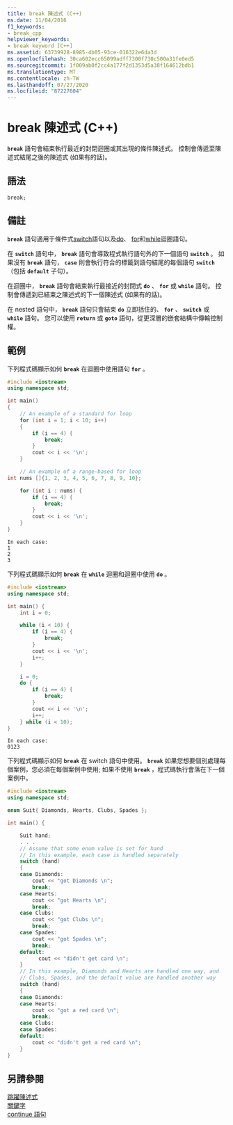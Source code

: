 ```yaml
---
title: break 陳述式 (C++)
ms.date: 11/04/2016
f1_keywords:
- break_cpp
helpviewer_keywords:
- break keyword [C++]
ms.assetid: 63739928-8985-4b05-93ce-016322e6da3d
ms.openlocfilehash: 30ca602ecc65099adff7300f730c500a31fe0ed5
ms.sourcegitcommit: 1f009ab0f2cc4a177f2d1353d5a38f164612bdb1
ms.translationtype: MT
ms.contentlocale: zh-TW
ms.lasthandoff: 07/27/2020
ms.locfileid: "87227604"
---
```

# <a name="break-statement-c"></a>break 陳述式 (C++)

**`break`** 語句會結束執行最近的封閉迴圈或其出現的條件陳述式。 控制會傳遞至陳述式結尾之後的陳述式 (如果有的話)。

## <a name="syntax"></a>語法

```
break;
```

## <a name="remarks"></a>備註

**`break`** 語句適用于條件式[switch](../cpp/switch-statement-cpp.md)語句以及[do](../cpp/do-while-statement-cpp.md)、 [for](../cpp/for-statement-cpp.md)和[while](../cpp/while-statement-cpp.md)迴圈語句。

在 **`switch`** 語句中， **`break`** 語句會導致程式執行語句外的下一個語句 **`switch`** 。 如果沒有 **`break`** 語句， **`case`** 則會執行符合的標籤到語句結尾的每個語句 **`switch`** （包括 **`default`** 子句）。

在迴圈中， **`break`** 語句會結束執行最接近的封閉式 **`do`** 、 **`for`** 或 **`while`** 語句。 控制會傳遞到已結束之陳述式的下一個陳述式 (如果有的話)。

在 nested 語句中， **`break`** 語句只會結束 **`do`** 立即括住的、 **`for`** 、 **`switch`** 或 **`while`** 語句。 您可以使用 **`return`** 或 **`goto`** 語句，從更深層的嵌套結構中傳輸控制權。

## <a name="example"></a>範例

下列程式碼顯示如何 **`break`** 在迴圈中使用語句 **`for`** 。

```cpp
#include <iostream>
using namespace std;

int main()
{
    // An example of a standard for loop
    for (int i = 1; i < 10; i++)
    {
        if (i == 4) {
            break;
        }
        cout << i << '\n';
    }

    // An example of a range-based for loop
int nums []{1, 2, 3, 4, 5, 6, 7, 8, 9, 10};

    for (int i : nums) {
        if (i == 4) {
            break;
        }
        cout << i << '\n';
    }
}
```

```Output
In each case:
1
2
3
```

下列程式碼顯示如何 **`break`** 在 **`while`** 迴圈和迴圈中使用 **`do`** 。

```cpp
#include <iostream>
using namespace std;

int main() {
    int i = 0;

    while (i < 10) {
        if (i == 4) {
            break;
        }
        cout << i << '\n';
        i++;
    }

    i = 0;
    do {
        if (i == 4) {
            break;
        }
        cout << i << '\n';
        i++;
    } while (i < 10);
}
```

```Output
In each case:
0123
```

下列程式碼顯示如何 **`break`** 在 switch 語句中使用。 **`break`** 如果您想要個別處理每個案例，您必須在每個案例中使用; 如果不使用 **`break`** ，程式碼執行會落在下一個案例中。

```cpp
#include <iostream>
using namespace std;

enum Suit{ Diamonds, Hearts, Clubs, Spades };

int main() {

    Suit hand;
    . . .
    // Assume that some enum value is set for hand
    // In this example, each case is handled separately
    switch (hand)
    {
    case Diamonds:
        cout << "got Diamonds \n";
        break;
    case Hearts:
        cout << "got Hearts \n";
        break;
    case Clubs:
        cout << "got Clubs \n";
        break;
    case Spades:
        cout << "got Spades \n";
        break;
    default:
          cout << "didn't get card \n";
    }
    // In this example, Diamonds and Hearts are handled one way, and
    // Clubs, Spades, and the default value are handled another way
    switch (hand)
    {
    case Diamonds:
    case Hearts:
        cout << "got a red card \n";
        break;
    case Clubs:
    case Spades:
    default:
        cout << "didn't get a red card \n";
    }
}
```

## <a name="see-also"></a>另請參閱

[跳躍陳述式](../cpp/jump-statements-cpp.md)<br/>
[關鍵字](../cpp/keywords-cpp.md)<br/>
[continue 語句](../cpp/continue-statement-cpp.md)
